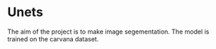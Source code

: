 # Unets

The aim of the project is to make image segementation. The model is trained on the carvana dataset. 


